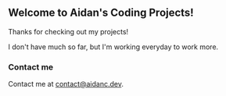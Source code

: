## Welcome to Aidan's Coding Projects!

Thanks for checking out my projects!

I don't have much so far, but I'm working everyday to work more.

### Contact me

Contact me at [contact@aidanc.dev](mailto:contact@aidanc.dev).
